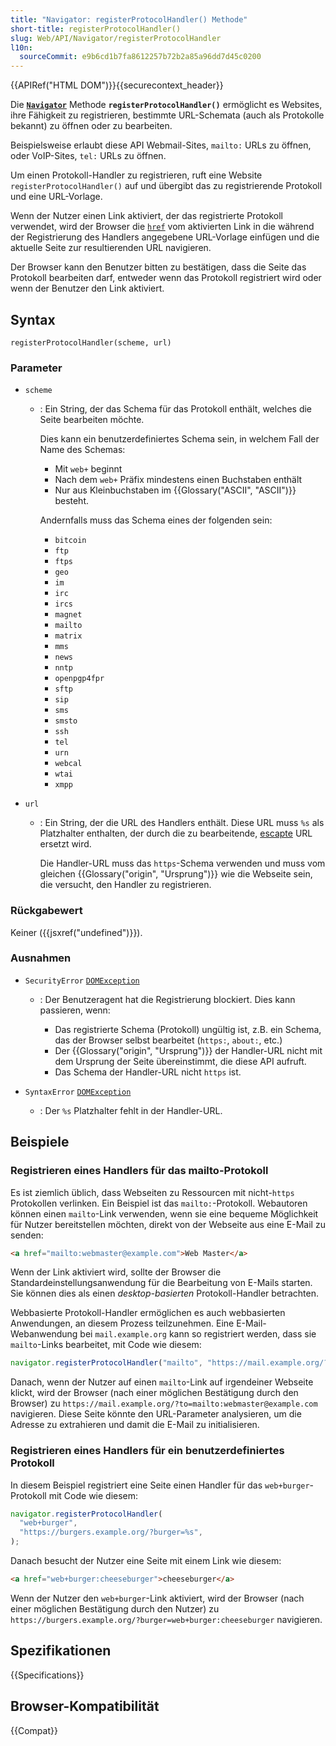 ```yaml
---
title: "Navigator: registerProtocolHandler() Methode"
short-title: registerProtocolHandler()
slug: Web/API/Navigator/registerProtocolHandler
l10n:
  sourceCommit: e9b6cd1b7fa8612257b72b2a85a96dd7d45c0200
---
```


{{APIRef("HTML DOM")}}{{securecontext_header}}

Die **[`Navigator`](/de/docs/Web/API/Navigator)** Methode **`registerProtocolHandler()`** ermöglicht es Websites, ihre Fähigkeit zu registrieren, bestimmte URL-Schemata (auch als Protokolle bekannt) zu öffnen oder zu bearbeiten.

Beispielsweise erlaubt diese API Webmail-Sites, `mailto:` URLs zu öffnen, oder VoIP-Sites, `tel:` URLs zu öffnen.

Um einen Protokoll-Handler zu registrieren, ruft eine Website `registerProtocolHandler()` auf und übergibt das zu registrierende Protokoll und eine URL-Vorlage.

Wenn der Nutzer einen Link aktiviert, der das registrierte Protokoll verwendet, wird der Browser die [`href`](/de/docs/Web/HTML/Reference/Elements/a#href) vom aktivierten Link in die während der Registrierung des Handlers angegebene URL-Vorlage einfügen und die aktuelle Seite zur resultierenden URL navigieren.

Der Browser kann den Benutzer bitten zu bestätigen, dass die Seite das Protokoll bearbeiten darf, entweder wenn das Protokoll registriert wird oder wenn der Benutzer den Link aktiviert.

## Syntax

```js-nolint
registerProtocolHandler(scheme, url)
```

### Parameter

- `scheme`

  - : Ein String, der das Schema für das Protokoll enthält, welches die Seite bearbeiten möchte.

    Dies kann ein benutzerdefiniertes Schema sein, in welchem Fall der Name des Schemas:

    - Mit `web+` beginnt
    - Nach dem `web+` Präfix mindestens einen Buchstaben enthält
    - Nur aus Kleinbuchstaben im {{Glossary("ASCII", "ASCII")}} besteht.

    Andernfalls muss das Schema eines der folgenden sein:

    - `bitcoin`
    - `ftp`
    - `ftps`
    - `geo`
    - `im`
    - `irc`
    - `ircs`
    - `magnet`
    - `mailto`
    - `matrix`
    - `mms`
    - `news`
    - `nntp`
    - `openpgp4fpr`
    - `sftp`
    - `sip`
    - `sms`
    - `smsto`
    - `ssh`
    - `tel`
    - `urn`
    - `webcal`
    - `wtai`
    - `xmpp`

    <!-- Dies muss dem entsprechen: https://html.spec.whatwg.org/multipage/system-state.html#safelisted-scheme -->

- `url`

  - : Ein String, der die URL des Handlers enthält.
    Diese URL muss `%s` als Platzhalter enthalten, der durch die zu bearbeitende, [escapte](/de/docs/Web/JavaScript/Reference/Global_Objects/encodeURIComponent) URL ersetzt wird.

    Die Handler-URL muss das `https`-Schema verwenden und muss vom gleichen {{Glossary("origin", "Ursprung")}} wie die Webseite sein, die versucht, den Handler zu registrieren.

### Rückgabewert

Keiner ({{jsxref("undefined")}}).

### Ausnahmen

- `SecurityError` [`DOMException`](/de/docs/Web/API/DOMException)

  - : Der Benutzeragent hat die Registrierung blockiert.
    Dies kann passieren, wenn:

    - Das registrierte Schema (Protokoll) ungültig ist, z.B. ein Schema, das der Browser selbst bearbeitet (`https:`, `about:`, etc.)
    - Der {{Glossary("origin", "Ursprung")}} der Handler-URL nicht mit dem Ursprung der Seite übereinstimmt, die diese API aufruft.
    - Das Schema der Handler-URL nicht `https` ist.

- `SyntaxError` [`DOMException`](/de/docs/Web/API/DOMException)
  - : Der `%s` Platzhalter fehlt in der Handler-URL.

## Beispiele

### Registrieren eines Handlers für das mailto-Protokoll

Es ist ziemlich üblich, dass Webseiten zu Ressourcen mit nicht-`https` Protokollen verlinken. Ein Beispiel ist das `mailto:`-Protokoll. Webautoren können einen `mailto`-Link verwenden, wenn sie eine bequeme Möglichkeit für Nutzer bereitstellen möchten, direkt von der Webseite aus eine E-Mail zu senden:

```html
<a href="mailto:webmaster@example.com">Web Master</a>
```

Wenn der Link aktiviert wird, sollte der Browser die Standardeinstellungsanwendung für die Bearbeitung von E-Mails starten. Sie können dies als einen _desktop-basierten_ Protokoll-Handler betrachten.

Webbasierte Protokoll-Handler ermöglichen es auch webbasierten Anwendungen, an diesem Prozess teilzunehmen. Eine E-Mail-Webanwendung bei `mail.example.org` kann so registriert werden, dass sie `mailto`-Links bearbeitet, mit Code wie diesem:

```js
navigator.registerProtocolHandler("mailto", "https://mail.example.org/?to=%s");
```

Danach, wenn der Nutzer auf einen `mailto`-Link auf irgendeiner Webseite klickt, wird der Browser (nach einer möglichen Bestätigung durch den Browser) zu `https://mail.example.org/?to=mailto:webmaster@example.com` navigieren. Diese Seite könnte den URL-Parameter analysieren, um die Adresse zu extrahieren und damit die E-Mail zu initialisieren.

### Registrieren eines Handlers für ein benutzerdefiniertes Protokoll

In diesem Beispiel registriert eine Seite einen Handler für das `web+burger`-Protokoll mit Code wie diesem:

```js
navigator.registerProtocolHandler(
  "web+burger",
  "https://burgers.example.org/?burger=%s",
);
```

Danach besucht der Nutzer eine Seite mit einem Link wie diesem:

```html
<a href="web+burger:cheeseburger">cheeseburger</a>
```

Wenn der Nutzer den `web+burger`-Link aktiviert, wird der Browser (nach einer möglichen Bestätigung durch den Nutzer) zu `https://burgers.example.org/?burger=web+burger:cheeseburger` navigieren.

## Spezifikationen

{{Specifications}}

## Browser-Kompatibilität

{{Compat}}

